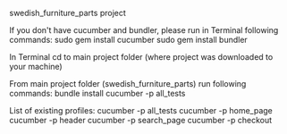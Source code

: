swedish_furniture_parts project

If you don't have cucumber and bundler, please run in Terminal following commands:
sudo gem install cucumber
sudo gem install bundler

In Terminal cd to main project folder (where project was downloaded to your machine)

From main project folder (swedish_furniture_parts) run following commands:
bundle install
cucumber -p all_tests

List of existing profiles:
cucumber -p all_tests
cucumber -p home_page
cucumber -p header
cucumber -p search_page
cucumber -p checkout